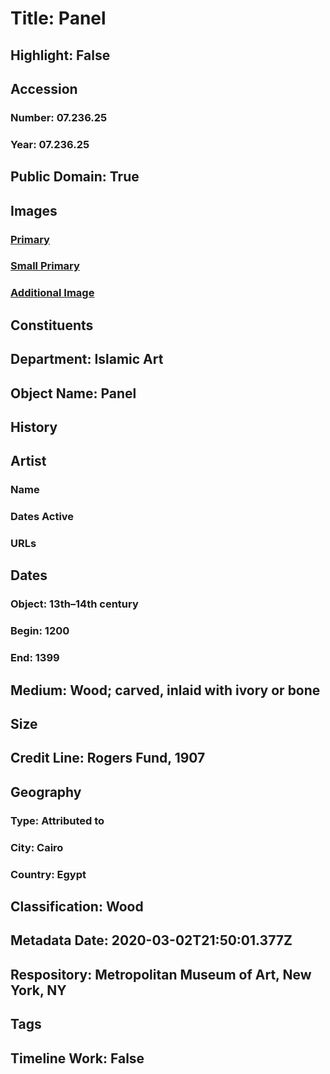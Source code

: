 # Title: Panel
## Highlight: False
## Accession
### Number: 07.236.25
### Year: 07.236.25
## Public Domain: True
## Images
### [Primary](https://images.metmuseum.org/CRDImages/is/original/sf07-236-25a.jpg)
### [Small Primary](https://images.metmuseum.org/CRDImages/is/web-large/sf07-236-25a.jpg)
### [Additional Image](https://images.metmuseum.org/CRDImages/is/original/3975.jpg)
## Constituents
## Department: Islamic Art
## Object Name: Panel
## History
## Artist
### Name
### Dates Active
### URLs
## Dates
### Object: 13th–14th century
### Begin: 1200
### End: 1399
## Medium: Wood; carved, inlaid with ivory or bone
## Size
## Credit Line: Rogers Fund, 1907
## Geography
### Type: Attributed to
### City: Cairo
### Country: Egypt
## Classification: Wood
## Metadata Date: 2020-03-02T21:50:01.377Z
## Respository: Metropolitan Museum of Art, New York, NY
## Tags
## Timeline Work: False